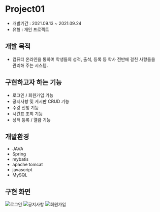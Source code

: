 # Project01
* 개발기간 : 2021.09.13 ~ 2021.09.24
* 유형 : 개인 프로젝트


## 개발 목적
* 컴퓨터 온라인을 통하여 학생들의 성적, 출석, 등록 등 학사 전반에 걸친 사항들을 관리해 주는 시스템.

## 구현하고자 하는 기능
* 로그인 / 회원가입 기능
* 공지사항 및 게시판 CRUD 기능
* 수강 신청 기능
* 시간표 조회 기능
* 성적 등록 / 열람 기능

## 개발환경
* JAVA
* Spring
* mybatis
* apache tomcat
* javascript
* MySQL

## 구현 화면
![로그인](https://user-images.githubusercontent.com/88185512/134845807-a2e75394-9cbc-407f-a3c1-d75fc76c168d.jpg)
![공지사항](https://user-images.githubusercontent.com/88185512/134845804-94cefa0f-b51d-4561-b9a4-fdfb048c807c.jpg)
![회원가입](https://user-images.githubusercontent.com/88185512/134845808-58e47518-fcd3-4fed-98cd-fd701c990c7d.jpg)
